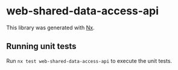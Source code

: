 # web-shared-data-access-api

This library was generated with [Nx](https://nx.dev).

## Running unit tests

Run `nx test web-shared-data-access-api` to execute the unit tests.
